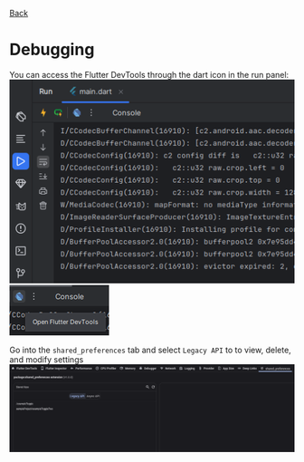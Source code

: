 [Back](Settings%20Storage.md)

# Debugging

You can access the Flutter DevTools through the dart icon in the run panel:
![image](../../attachments/Pasted%20image%2020250220183719.png)
![image](../../attachments/Pasted%20image%2020250220183816.png)

Go into the `shared_preferences` tab and select `Legacy API` to to view, delete, and modify settings
![image](../../attachments/Pasted%20image%2020250220183919.png)